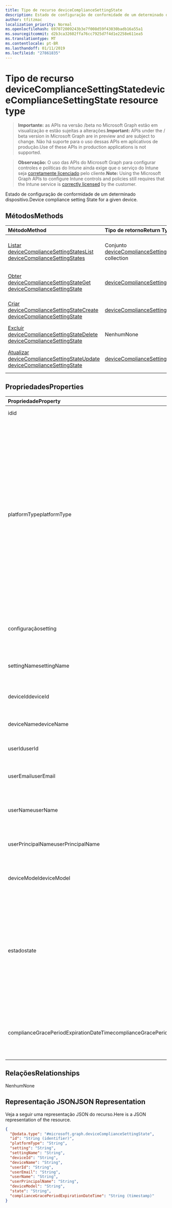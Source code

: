 ```yaml
---
title: Tipo de recurso deviceComplianceSettingState
description: Estado de configuração de conformidade de um determinado dispositivo.
author: tfitzmac
localization_priority: Normal
ms.openlocfilehash: 697072009243b3e7f008d59f43030badb16a55a1
ms.sourcegitcommit: d2b3ca32602ffa76cc7925d7f4d1e2258e611ea5
ms.translationtype: MT
ms.contentlocale: pt-BR
ms.lasthandoff: 01/11/2019
ms.locfileid: "27861835"
---
```

# <a name="devicecompliancesettingstate-resource-type"></a><span data-ttu-id="b4b02-103">Tipo de recurso deviceComplianceSettingState</span><span class="sxs-lookup"><span data-stu-id="b4b02-103">deviceComplianceSettingState resource type</span></span>

> <span data-ttu-id="b4b02-104">**Importante:** as APIs na versão /beta no Microsoft Graph estão em visualização e estão sujeitas a alterações.</span><span class="sxs-lookup"><span data-stu-id="b4b02-104">**Important:** APIs under the / beta version in Microsoft Graph are in preview and are subject to change.</span></span> <span data-ttu-id="b4b02-105">Não há suporte para o uso dessas APIs em aplicativos de produção.</span><span class="sxs-lookup"><span data-stu-id="b4b02-105">Use of these APIs in production applications is not supported.</span></span>

> <span data-ttu-id="b4b02-106">**Observação:** O uso das APIs do Microsoft Graph para configurar controles e políticas do Intune ainda exige que o serviço do Intune seja [corretamente licenciado](https://go.microsoft.com/fwlink/?linkid=839381) pelo cliente.</span><span class="sxs-lookup"><span data-stu-id="b4b02-106">**Note:** Using the Microsoft Graph APIs to configure Intune controls and policies still requires that the Intune service is [correctly licensed](https://go.microsoft.com/fwlink/?linkid=839381) by the customer.</span></span>

<span data-ttu-id="b4b02-107">Estado de configuração de conformidade de um determinado dispositivo.</span><span class="sxs-lookup"><span data-stu-id="b4b02-107">Device compliance setting State for a given device.</span></span>
## <a name="methods"></a><span data-ttu-id="b4b02-108">Métodos</span><span class="sxs-lookup"><span data-stu-id="b4b02-108">Methods</span></span>
|<span data-ttu-id="b4b02-109">Método</span><span class="sxs-lookup"><span data-stu-id="b4b02-109">Method</span></span>|<span data-ttu-id="b4b02-110">Tipo de retorno</span><span class="sxs-lookup"><span data-stu-id="b4b02-110">Return Type</span></span>|<span data-ttu-id="b4b02-111">Descrição</span><span class="sxs-lookup"><span data-stu-id="b4b02-111">Description</span></span>|
|:---|:---|:---|
|[<span data-ttu-id="b4b02-112">Listar deviceComplianceSettingStates</span><span class="sxs-lookup"><span data-stu-id="b4b02-112">List deviceComplianceSettingStates</span></span>](../api/intune-deviceconfig-devicecompliancesettingstate-list.md)|<span data-ttu-id="b4b02-113">Conjunto [deviceComplianceSettingState](../resources/intune-deviceconfig-devicecompliancesettingstate.md)</span><span class="sxs-lookup"><span data-stu-id="b4b02-113">[deviceComplianceSettingState](../resources/intune-deviceconfig-devicecompliancesettingstate.md) collection</span></span>|<span data-ttu-id="b4b02-114">Listar propriedades e relações de objetos de [deviceComplianceSettingState](../resources/intune-deviceconfig-devicecompliancesettingstate.md).</span><span class="sxs-lookup"><span data-stu-id="b4b02-114">List properties and relationships of the [deviceComplianceSettingState](../resources/intune-deviceconfig-devicecompliancesettingstate.md) objects.</span></span>|
|[<span data-ttu-id="b4b02-115">Obter deviceComplianceSettingState</span><span class="sxs-lookup"><span data-stu-id="b4b02-115">Get deviceComplianceSettingState</span></span>](../api/intune-deviceconfig-devicecompliancesettingstate-get.md)|[<span data-ttu-id="b4b02-116">deviceComplianceSettingState</span><span class="sxs-lookup"><span data-stu-id="b4b02-116">deviceComplianceSettingState</span></span>](../resources/intune-deviceconfig-devicecompliancesettingstate.md)|<span data-ttu-id="b4b02-117">Ler propriedades e relações de objetos de [deviceComplianceSettingState](../resources/intune-deviceconfig-devicecompliancesettingstate.md).</span><span class="sxs-lookup"><span data-stu-id="b4b02-117">Read properties and relationships of the [deviceComplianceSettingState](../resources/intune-deviceconfig-devicecompliancesettingstate.md) object.</span></span>|
|[<span data-ttu-id="b4b02-118">Criar deviceComplianceSettingState</span><span class="sxs-lookup"><span data-stu-id="b4b02-118">Create deviceComplianceSettingState</span></span>](../api/intune-deviceconfig-devicecompliancesettingstate-create.md)|[<span data-ttu-id="b4b02-119">deviceComplianceSettingState</span><span class="sxs-lookup"><span data-stu-id="b4b02-119">deviceComplianceSettingState</span></span>](../resources/intune-deviceconfig-devicecompliancesettingstate.md)|<span data-ttu-id="b4b02-120">Criar um novo objeto de[deviceComplianceSettingState](../resources/intune-deviceconfig-devicecompliancesettingstate.md).</span><span class="sxs-lookup"><span data-stu-id="b4b02-120">Create a new [deviceComplianceSettingState](../resources/intune-deviceconfig-devicecompliancesettingstate.md) object.</span></span>|
|[<span data-ttu-id="b4b02-121">Excluir deviceComplianceSettingState</span><span class="sxs-lookup"><span data-stu-id="b4b02-121">Delete deviceComplianceSettingState</span></span>](../api/intune-deviceconfig-devicecompliancesettingstate-delete.md)|<span data-ttu-id="b4b02-122">Nenhum</span><span class="sxs-lookup"><span data-stu-id="b4b02-122">None</span></span>|<span data-ttu-id="b4b02-123">Excluir [deviceComplianceSettingState](../resources/intune-deviceconfig-devicecompliancesettingstate.md).</span><span class="sxs-lookup"><span data-stu-id="b4b02-123">Deletes a [deviceComplianceSettingState](../resources/intune-deviceconfig-devicecompliancesettingstate.md).</span></span>|
|[<span data-ttu-id="b4b02-124">Atualizar deviceComplianceSettingState</span><span class="sxs-lookup"><span data-stu-id="b4b02-124">Update deviceComplianceSettingState</span></span>](../api/intune-deviceconfig-devicecompliancesettingstate-update.md)|[<span data-ttu-id="b4b02-125">deviceComplianceSettingState</span><span class="sxs-lookup"><span data-stu-id="b4b02-125">deviceComplianceSettingState</span></span>](../resources/intune-deviceconfig-devicecompliancesettingstate.md)|<span data-ttu-id="b4b02-126">Atualizar as propriedades de um objeto de [deviceComplianceSettingState](../resources/intune-deviceconfig-devicecompliancesettingstate.md) objeto.</span><span class="sxs-lookup"><span data-stu-id="b4b02-126">Update the properties of a [deviceComplianceSettingState](../resources/intune-deviceconfig-devicecompliancesettingstate.md) object.</span></span>|

## <a name="properties"></a><span data-ttu-id="b4b02-127">Propriedades</span><span class="sxs-lookup"><span data-stu-id="b4b02-127">Properties</span></span>
|<span data-ttu-id="b4b02-128">Propriedade</span><span class="sxs-lookup"><span data-stu-id="b4b02-128">Property</span></span>|<span data-ttu-id="b4b02-129">Tipo</span><span class="sxs-lookup"><span data-stu-id="b4b02-129">Type</span></span>|<span data-ttu-id="b4b02-130">Descrição</span><span class="sxs-lookup"><span data-stu-id="b4b02-130">Description</span></span>|
|:---|:---|:---|
|<span data-ttu-id="b4b02-131">id</span><span class="sxs-lookup"><span data-stu-id="b4b02-131">id</span></span>|<span data-ttu-id="b4b02-132">Cadeia de caracteres</span><span class="sxs-lookup"><span data-stu-id="b4b02-132">String</span></span>|<span data-ttu-id="b4b02-133">Chave da entidade</span><span class="sxs-lookup"><span data-stu-id="b4b02-133">Key of the entity</span></span>|
|<span data-ttu-id="b4b02-134">platformType</span><span class="sxs-lookup"><span data-stu-id="b4b02-134">platformType</span></span>|[<span data-ttu-id="b4b02-135">deviceType</span><span class="sxs-lookup"><span data-stu-id="b4b02-135">deviceType</span></span>](../resources/intune-shared-devicetype.md)|<span data-ttu-id="b4b02-136">Tipo de plataforma do dispositivo.</span><span class="sxs-lookup"><span data-stu-id="b4b02-136">Device platform type.</span></span> <span data-ttu-id="b4b02-137">Os valores possíveis são: `desktop`, `windowsRT`, `winMO6`, `nokia`, `windowsPhone`, `mac`, `winCE`, `winEmbedded`, `iPhone`, `iPad`, `iPod`, `android`, `iSocConsumer`, `unix`, `macMDM`, `holoLens`, `surfaceHub`, `androidForWork`, `androidEnterprise` , `blackberry`, `palm`, `unknown`.</span><span class="sxs-lookup"><span data-stu-id="b4b02-137">Possible values are: `desktop`, `windowsRT`, `winMO6`, `nokia`, `windowsPhone`, `mac`, `winCE`, `winEmbedded`, `iPhone`, `iPad`, `iPod`, `android`, `iSocConsumer`, `unix`, `macMDM`, `holoLens`, `surfaceHub`, `androidForWork`, `androidEnterprise`, `blackberry`, `palm`, `unknown`.</span></span>|
|<span data-ttu-id="b4b02-138">configuração</span><span class="sxs-lookup"><span data-stu-id="b4b02-138">setting</span></span>|<span data-ttu-id="b4b02-139">Cadeia de caracteres</span><span class="sxs-lookup"><span data-stu-id="b4b02-139">String</span></span>|<span data-ttu-id="b4b02-140">O nome da classe de configuração e o nome da propriedade.</span><span class="sxs-lookup"><span data-stu-id="b4b02-140">The setting class name and property name.</span></span>|
|<span data-ttu-id="b4b02-141">settingName</span><span class="sxs-lookup"><span data-stu-id="b4b02-141">settingName</span></span>|<span data-ttu-id="b4b02-142">Cadeia de caracteres</span><span class="sxs-lookup"><span data-stu-id="b4b02-142">String</span></span>|<span data-ttu-id="b4b02-143">O nome da configuração sendo relatada</span><span class="sxs-lookup"><span data-stu-id="b4b02-143">The Setting Name that is being reported</span></span>|
|<span data-ttu-id="b4b02-144">deviceId</span><span class="sxs-lookup"><span data-stu-id="b4b02-144">deviceId</span></span>|<span data-ttu-id="b4b02-145">Cadeia de caracteres</span><span class="sxs-lookup"><span data-stu-id="b4b02-145">String</span></span>|<span data-ttu-id="b4b02-146">A ID do dispositivo sendo relatada</span><span class="sxs-lookup"><span data-stu-id="b4b02-146">The Device Id that is being reported</span></span>|
|<span data-ttu-id="b4b02-147">deviceName</span><span class="sxs-lookup"><span data-stu-id="b4b02-147">deviceName</span></span>|<span data-ttu-id="b4b02-148">Cadeia de caracteres</span><span class="sxs-lookup"><span data-stu-id="b4b02-148">String</span></span>|<span data-ttu-id="b4b02-149">O nome do dispositivo sendo relatado</span><span class="sxs-lookup"><span data-stu-id="b4b02-149">The Device Name that is being reported</span></span>|
|<span data-ttu-id="b4b02-150">userId</span><span class="sxs-lookup"><span data-stu-id="b4b02-150">userId</span></span>|<span data-ttu-id="b4b02-151">Cadeia de caracteres</span><span class="sxs-lookup"><span data-stu-id="b4b02-151">String</span></span>|<span data-ttu-id="b4b02-152">A ID do usuário sendo relatada</span><span class="sxs-lookup"><span data-stu-id="b4b02-152">The user Id that is being reported</span></span>|
|<span data-ttu-id="b4b02-153">userEmail</span><span class="sxs-lookup"><span data-stu-id="b4b02-153">userEmail</span></span>|<span data-ttu-id="b4b02-154">Cadeia de caracteres</span><span class="sxs-lookup"><span data-stu-id="b4b02-154">String</span></span>|<span data-ttu-id="b4b02-155">O endereço de email do usuário que está sendo relatado</span><span class="sxs-lookup"><span data-stu-id="b4b02-155">The User email address that is being reported</span></span>|
|<span data-ttu-id="b4b02-156">userName</span><span class="sxs-lookup"><span data-stu-id="b4b02-156">userName</span></span>|<span data-ttu-id="b4b02-157">Cadeia de caracteres</span><span class="sxs-lookup"><span data-stu-id="b4b02-157">String</span></span>|<span data-ttu-id="b4b02-158">O nome de usuário que está sendo relatado</span><span class="sxs-lookup"><span data-stu-id="b4b02-158">The User Name that is being reported</span></span>|
|<span data-ttu-id="b4b02-159">userPrincipalName</span><span class="sxs-lookup"><span data-stu-id="b4b02-159">userPrincipalName</span></span>|<span data-ttu-id="b4b02-160">Cadeia de caracteres</span><span class="sxs-lookup"><span data-stu-id="b4b02-160">String</span></span>|<span data-ttu-id="b4b02-161">O PrincipalName do usuário que está sendo relatado</span><span class="sxs-lookup"><span data-stu-id="b4b02-161">The User PrincipalName that is being reported</span></span>|
|<span data-ttu-id="b4b02-162">deviceModel</span><span class="sxs-lookup"><span data-stu-id="b4b02-162">deviceModel</span></span>|<span data-ttu-id="b4b02-163">Cadeia de caracteres</span><span class="sxs-lookup"><span data-stu-id="b4b02-163">String</span></span>|<span data-ttu-id="b4b02-164">O modelo do dispositivo que está sendo relatado</span><span class="sxs-lookup"><span data-stu-id="b4b02-164">The device model that is being reported</span></span>|
|<span data-ttu-id="b4b02-165">estado</span><span class="sxs-lookup"><span data-stu-id="b4b02-165">state</span></span>|[<span data-ttu-id="b4b02-166">complianceStatus</span><span class="sxs-lookup"><span data-stu-id="b4b02-166">complianceStatus</span></span>](../resources/intune-shared-compliancestatus.md)|<span data-ttu-id="b4b02-167">O estado de conformidade da configuração.</span><span class="sxs-lookup"><span data-stu-id="b4b02-167">The compliance state of the setting.</span></span> <span data-ttu-id="b4b02-168">Os valores possíveis são: `unknown`, `notApplicable`, `compliant`, `remediated`, `nonCompliant`, `error`, `conflict`, `notAssigned`.</span><span class="sxs-lookup"><span data-stu-id="b4b02-168">Possible values are: `unknown`, `notApplicable`, `compliant`, `remediated`, `nonCompliant`, `error`, `conflict`, `notAssigned`.</span></span>|
|<span data-ttu-id="b4b02-169">complianceGracePeriodExpirationDateTime</span><span class="sxs-lookup"><span data-stu-id="b4b02-169">complianceGracePeriodExpirationDateTime</span></span>|<span data-ttu-id="b4b02-170">DateTimeOffset</span><span class="sxs-lookup"><span data-stu-id="b4b02-170">DateTimeOffset</span></span>|<span data-ttu-id="b4b02-171">DateTime em que o período de cortesia de conformidade do dispositivo termina</span><span class="sxs-lookup"><span data-stu-id="b4b02-171">The DateTime when device compliance grace period expires</span></span>|

## <a name="relationships"></a><span data-ttu-id="b4b02-172">Relações</span><span class="sxs-lookup"><span data-stu-id="b4b02-172">Relationships</span></span>
<span data-ttu-id="b4b02-173">Nenhum</span><span class="sxs-lookup"><span data-stu-id="b4b02-173">None</span></span>
## <a name="json-representation"></a><span data-ttu-id="b4b02-174">Representação JSON</span><span class="sxs-lookup"><span data-stu-id="b4b02-174">JSON Representation</span></span>
<span data-ttu-id="b4b02-175">Veja a seguir uma representação JSON do recurso.</span><span class="sxs-lookup"><span data-stu-id="b4b02-175">Here is a JSON representation of the resource.</span></span>
<!-- {
  "blockType": "resource",
  "keyProperty": "id",
  "@odata.type": "microsoft.graph.deviceComplianceSettingState"
}
-->
``` json
{
  "@odata.type": "#microsoft.graph.deviceComplianceSettingState",
  "id": "String (identifier)",
  "platformType": "String",
  "setting": "String",
  "settingName": "String",
  "deviceId": "String",
  "deviceName": "String",
  "userId": "String",
  "userEmail": "String",
  "userName": "String",
  "userPrincipalName": "String",
  "deviceModel": "String",
  "state": "String",
  "complianceGracePeriodExpirationDateTime": "String (timestamp)"
}
```





